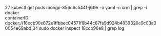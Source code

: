    27  kubectl get pods mongo-856c6c544f-j6t9r -o yaml -n crm | grep -i docker  
containerID: docker://18ccb90e872e1ffbbec04571f6b44c87fa9d924b4839320e9c03a30054e69abd
   34  sudo docker inspect 18ccb90e8 | grep log
